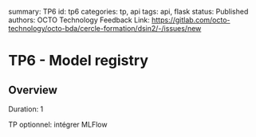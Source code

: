 summary: TP6
id: tp6
categories: tp, api
tags: api, flask
status: Published
authors: OCTO Technology
Feedback Link: https://gitlab.com/octo-technology/octo-bda/cercle-formation/dsin2/-/issues/new

# TP6 - Model registry

## Overview
Duration: 1

TP optionnel: intégrer MLFlow